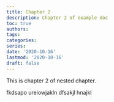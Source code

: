 ```yaml
---
title: Chapter 2
description: Chapter 2 of example doc
toc: true
authors:
tags:
categories:
series:
date: '2020-10-16'
lastmod: '2020-10-16'
draft: false
---
```


This is chapter 2 of nested chapter.

<!--more-->


fkdsapo ureiowjakln dfsakjl hnajkl